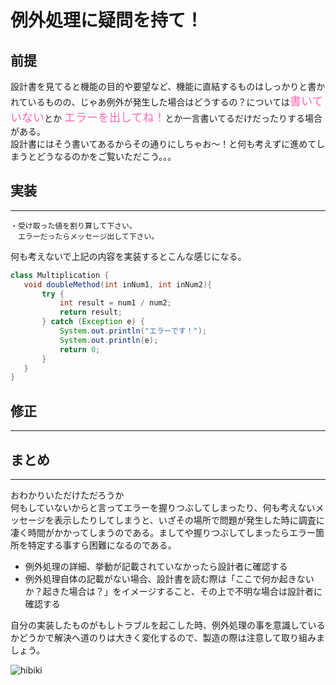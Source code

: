 # 例外処理に疑問を持て！

前提
---
設計書を見てると機能の目的や要望など、機能に直結するものはしっかりと書かれているものの、じゃあ例外が発生した場合はどうするの？については<font color="HotPink" size=4>書いていない</font>とか <font color="HotPink" size=4>エラーを出してね！</font>とか一言書いてるだけだったりする場合がある。  
設計書にはそう書いてあるからその通りにしちゃお〜！と何も考えずに進めてしまうとどうなるのかをご覧いただこう。。。

## 実装
---
```
・受け取った値を割り算して下さい。
　エラーだったらメッセージ出して下さい。
```
何も考えないで上記の内容を実装するとこんな感じになる。
```java
class Multiplication {
   void doubleMethod(int inNum1, int inNum2){
	   try {
		   int result = num1 / num2;
		   return result;
	   } catch (Exception e) {
		   System.out.println("エラーです！");
		   System.out.println(e);
		   return 0;
	   }
   }
}
```

## 修正
---

## まとめ
---
おわかりいただけただろうか  
何もしていないからと言ってエラーを握りつぶしてしまったり、何も考えないメッセージを表示したりしてしまうと、いざその場所で問題が発生した時に調査に凄く時間がかかってしまうのである。ましてや握りつぶしてしまったらエラー箇所を特定する事すら困難になるのである。
- 例外処理の詳細、挙動が記載されていなかったら設計者に確認する
- 例外処理自体の記載がない場合、設計書を読む際は「ここで何か起きないか？起きた場合は？」をイメージすること、その上で不明な場合は設計者に確認する

自分の実装したものがもしトラブルを起こした時、例外処理の事を意識しているかどうかで解決へ道のりは大きく変化するので、製造の際は注意して取り組みましょう。


![hibiki](https://firebasestorage.googleapis.com/v0/b/type-c1c71.appspot.com/o/UPVvXYIWvpsUa9cu%2FPlTku4Oe8S8BuFTS.jpg?alt=media&token=5ea837f5-bdf4-456e-9fed-e59e435dabcd)
